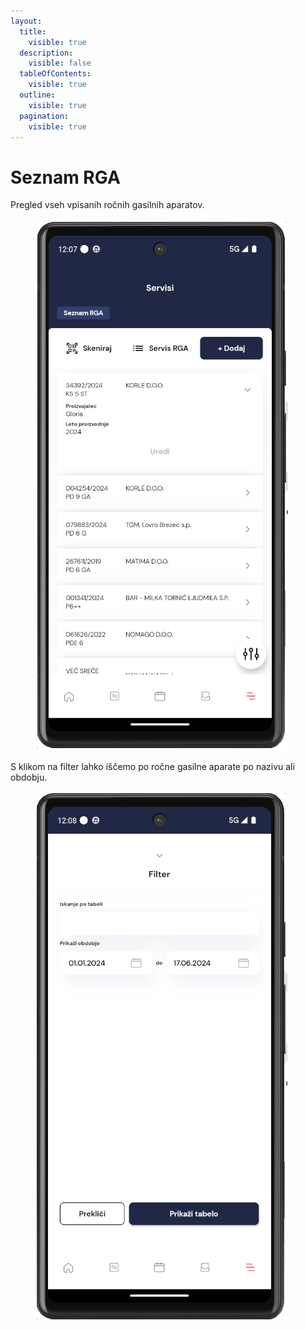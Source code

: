 ```yaml
---
layout:
  title:
    visible: true
  description:
    visible: false
  tableOfContents:
    visible: true
  outline:
    visible: true
  pagination:
    visible: true
---
```


# Seznam RGA

Pregled vseh vpisanih ročnih gasilnih aparatov.

<figure><img src="../../../../.gitbook/assets/image (214).png" alt=""><figcaption></figcaption></figure>

S klikom na filter lahko iščemo po ročne gasilne aparate po nazivu ali obdobju.

<figure><img src="../../../../.gitbook/assets/image (215).png" alt=""><figcaption></figcaption></figure>
